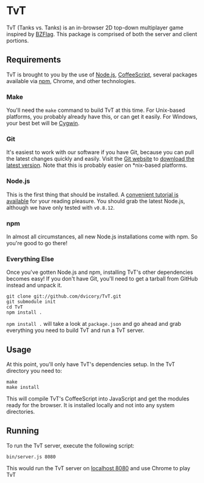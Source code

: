 # TvT

TvT (Tanks vs. Tanks) is an in-browser 2D top-down multiplayer game inspired by [BZFlag](http://bzflag.org/). This package is comprised of both the server and client portions.

## Requirements
TvT is brought to you by the use of [Node.js](http://nodejs.org/), [CoffeeScript](http://coffeescript.org/), several packages available via [npm](https://npmjs.org/), Chrome, and other technologies.

### Make
You'll need the `make` command to build TvT at this time. For Unix-based platforms, you probably already have this, or can get it easily. For Windows, your best bet will be [Cygwin](http://www.cygwin.com/).

### Git
It's easiest to work with our software if you have Git, because you can pull the latest changes quickly and easily. Visit the [Git website](http://git-scm.com/) to [download the latest version](http://git-scm.com/downloads). Note that this is probably easier on *nix-based platforms.

### Node.js
This is the first thing that should be installed. A [convenient tutorial is available](https://github.com/joyent/node/wiki/Installation) for your reading pleasure. You should grab the latest Node.js, although we have only tested with `v0.8.12`.

### npm
In almost all circumstances, all new Node.js installations come with npm. So you're good to go there!

### Everything Else
Once you've gotten Node.js and npm, installing TvT's other dependencies becomes easy! If you don't have Git, you'll need to get a tarball from GitHub instead and unpack it.

    git clone git://github.com/dvicory/TvT.git
    git submodule init
    cd TvT
    npm install .

`npm install .` will take a look at `package.json` and go ahead and grab everything you need to build TvT and run a TvT server.

## Usage
At this point, you'll only have TvT's dependencies setup. In the TvT directory you need to:

    make
    make install

This will compile TvT's CoffeeScript into JavaScript and get the modules ready for the browser. It is installed locally and not into any system directories.

## Running
To run the TvT server, execute the following script:

    bin/server.js 8080

This would run the TvT server on [localhost 8080](http://localhost:8080) and use Chrome to play TvT
